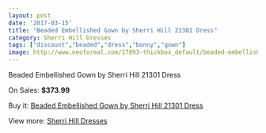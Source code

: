 ```yaml
---
layout: post
date: '2017-03-15'
title: "Beaded Embellished Gown by Sherri Hill 21301 Dress"
category: Sherri Hill Dresses
tags: ["discount","beaded","dress","bonny","gown"]
image: http://www.neoformal.com/17893-thickbox_default/beaded-embellished-gown-by-sherri-hill-21301-dress.jpg
---
```

Beaded Embellished Gown by Sherri Hill 21301 Dress

On Sales: **$373.99**
<a href="https://www.neoformal.com/en/sherri-hill-dresses-2014/5791-beaded-embellished-gown-by-sherri-hill-21301-dress.html"><amp-img layout="responsive" width="600" height="600" src="//www.neoformal.com/17893-thickbox_default/beaded-embellished-gown-by-sherri-hill-21301-dress.jpg" alt="Beaded Embellished Gown by Sherri Hill 21301 Dress 0" /></a>
<a href="https://www.neoformal.com/en/sherri-hill-dresses-2014/5791-beaded-embellished-gown-by-sherri-hill-21301-dress.html"><amp-img layout="responsive" width="600" height="600" src="//www.neoformal.com/17894-thickbox_default/beaded-embellished-gown-by-sherri-hill-21301-dress.jpg" alt="Beaded Embellished Gown by Sherri Hill 21301 Dress 1" /></a>
<a href="https://www.neoformal.com/en/sherri-hill-dresses-2014/5791-beaded-embellished-gown-by-sherri-hill-21301-dress.html"><amp-img layout="responsive" width="600" height="600" src="//www.neoformal.com/17895-thickbox_default/beaded-embellished-gown-by-sherri-hill-21301-dress.jpg" alt="Beaded Embellished Gown by Sherri Hill 21301 Dress 2" /></a>
<a href="https://www.neoformal.com/en/sherri-hill-dresses-2014/5791-beaded-embellished-gown-by-sherri-hill-21301-dress.html"><amp-img layout="responsive" width="600" height="600" src="//www.neoformal.com/17896-thickbox_default/beaded-embellished-gown-by-sherri-hill-21301-dress.jpg" alt="Beaded Embellished Gown by Sherri Hill 21301 Dress 3" /></a>

Buy it: [Beaded Embellished Gown by Sherri Hill 21301 Dress](https://www.neoformal.com/en/sherri-hill-dresses-2014/5791-beaded-embellished-gown-by-sherri-hill-21301-dress.html "Beaded Embellished Gown by Sherri Hill 21301 Dress")

View more: [Sherri Hill Dresses](https://www.neoformal.com/en/73-sherri-hill-dresses-2014 "Sherri Hill Dresses")